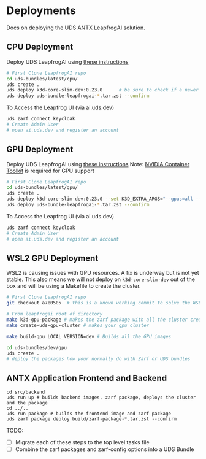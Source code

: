 # Deployments

Docs on deploying the UDS ANTX LeapfrogAI solution.

## CPU Deployment

Deploy UDS LeapfrogAI using [these instructions](https://docs.leapfrog.ai/docs/local-deploy-guide/quick_start/#cpu)

```sh
# First Clone LeapfrogAI repo
cd uds-bundles/latest/cpu/
uds create .
uds deploy k3d-core-slim-dev:0.23.0      # be sure to check if a newer version exists
uds deploy uds-bundle-leapfrogai-*.tar.zst --confirm

```

To Access the Leapfrog UI (via ai.uds.dev)
```sh
uds zarf connect keycloak
# Create Admin User
# open ai.uds.dev and register an account
```

## GPU Deployment

Deploy UDS LeapfrogAI using [these instructions](https://docs.leapfrog.ai/docs/local-deploy-guide/quick_start/#gpu)
Note: [NVIDIA Container Toolkit](https://docs.nvidia.com/datacenter/cloud-native/container-toolkit/latest/install-guide.html) is required for GPU support

```sh
# First Clone LeapfrogAI repo
cd uds-bundles/latest/gpu/
uds create .
uds deploy k3d-core-slim-dev:0.23.0 --set K3D_EXTRA_ARGS="--gpus=all --image=ghcr.io/justinthelaw/k3d-gpu-support:v1.27.4-k3s1-cuda" --confirm
uds deploy uds-bundle-leapfrogai-*.tar.zst --confirm
```

To Access the Leapfrog UI (via ai.uds.dev)
```sh
uds zarf connect keycloak
# Create Admin User
# open ai.uds.dev and register an account
```


## WSL2 GPU Deployment

WSL2 is causing issues with GPU resources. A fix is underway but is not yet stable. This also means we will not deploy on `k3d-core-slim-dev` out of the box and will be using a Makefile to create the cluster.

```sh
# First Clone LeapfrogAI repo
git checkout a7e0505  # this is a known working commit to solve the WSL issues

# From leapfrogai root of directory
make k3d-gpu-package # makes the zarf package with all the cluster creation steps
make create-uds-gpu-cluster # makes your gpu cluster

make build-gpu LOCAL_VERSION=dev # Builds all the GPU images

cd uds-bundles/dev/gpu
uds create .
# deploy the packages how your normally do with Zarf or UDS bundles
```

## ANTX Application Frontend and Backend

```
cd src/backend
uds run up # builds backend images, zarf package, deploys the cluster and the package
cd ../..
uds run package # builds the frontend image and zarf package
uds zarf package deploy build/zarf-package-*.tar.zst --confirm
```
TODO:
- [ ] Migrate each of these steps to the top level tasks file
- [ ] Combine the zarf packages and zarf-config options into a UDS Bundle